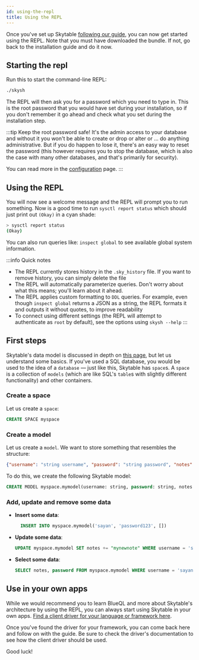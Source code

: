 ```yaml
---
id: using-the-repl
title: Using the REPL
---
```


Once you've set up Skytable [following our guide](installation), you can now get started using the REPL. Note that you must have downloaded the bundle. If not, go back to the installation guide and do it now.

## Starting the repl

Run this to start the command-line REPL:

```sh
./skysh
```

The REPL will then ask you for a password which you need to type in. This is the root password that you would have set during your installation, so if you don't remember it go ahead and check what you set during the installation step.

:::tip
Keep the root password safe! It's the admin access to your database and without it you won't be able to create or drop or alter
or ... do anything administrative. But if you do happen to lose it, there's an easy way to reset the password (this however requires you to stop the database, which is also the case with many other databases, and that's primarily for security).

You can read more in the [configuration](system/configuration) page.
:::

## Using the REPL

You will now see a welcome message and the REPL will prompt you to run something. Now is a good time to run `sysctl report status` which should just print out `(Okay)` in a cyan shade:

```sh
> sysctl report status
(Okay)
```

You can also run queries like: `inspect global` to see available global system information.

:::info Quick notes

- The REPL currently stores history in the `.sky_history` file. If you want to remove history, you can simply delete the file
- The REPL will automatically parameterize queries. Don't worry about what this means; you'll learn about it ahead.
- The REPL applies custom formatting to `DDL` queries. For example, even though  `inspect global` returns a JSON as a string,
the REPL formats it and outputs it without quotes, to improve readability
- To connect using different settings (the REPL will attempt to authenticate as `root` by default), see the options using `skysh --help`
:::

## First steps

Skytable's data model is discussed in depth on [this page](architecture#data-model), but let us understand some basics. If you've used a SQL
database, you would be used to the idea of a `database` &mdash; just like this, Skytable has `space`s. A `space` is a collection
of `models` (which are like SQL's `table`s with slightly different functionality) and other containers.

### Create a space

Let us create a `space`:

```sql
CREATE SPACE myspace
```

### Create a model

Let us create a `model`. We want to store something that resembles the structure:

```json
{"username": "string username", "password": "string password", "notes": []}
```

To do this, we create the following Skytable model:

```sql
CREATE MODEL myspace.mymodel(username: string, password: string, notes: list { type: string })
```

### Add, update and remove some data

- **Insert some data**: 
  ```sql
    INSERT INTO myspace.mymodel('sayan', 'password123', [])
  ```
- **Update some data**:
    ```sql
    UPDATE myspace.mymodel SET notes += "mynewnote" WHERE username = 'sayan'
    ```
- **Select some data**:
    ```sql
    SELECT notes, password FROM myspace.mymodel WHERE username = 'sayan'
    ```

## Use in your own apps

While we would recommend you to learn BlueQL and more about Skytable's architecture by using the REPL, you can always start using Skytable
in your own apps. [Find a client driver for your language or framework here](libraries).

Once you've found the driver for your framework, you can come back here and follow on with the guide. Be sure to check the driver's
documentation to see how the client driver should be used.

Good luck!
